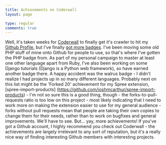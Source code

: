 ```yaml
---
title: Achievements on Coderwall
layout: page

type: regular
comments: true
---
```


Well, it's taken weeks for [Coderwall](http://coderwall.com) to finally get
it's crawler to hit my [Github Profile](https://github.com/joshmcarthur), but
I've finally [got more badges](http://coderwall.com/joshmcarthur). I've been
moving some old PHP stuff of mine onto Github for people to use, so that's
where I've gotten the PHP badge from. As part of my personal campaign to master
at least one other language apart from Ruby, I've also been working on some
Django tutorials (Django is a Python web framework), so have earned another
badge there. A happy accident was the walrus badge - I didn't realize I had
projects up in so many different languages. Probably next on this list might be
the 'Forked 20' achievement for my Spree extension, [spree-import-products]
(https://github.com/joshmcarthur/spree-import-products) - I'm not so sure this
is a good thing, though - the forks-to-pull-requests ratio is too low on this
project - most likely indicating that I need to work more on making the
extension easier to use for my general audience - forks without pull requests
mean that people are taking their own copies to change them for their needs,
rather than to work on bugfixes and general improvements. We'll have to see.
But... yay, more achievements! If you've got a Github account, I highly
recommend you check out Coderwall - the achievements are largely irrelevant to
any sort of reputation, but it's a really nice way of finding interesting
Github members with interesting projects.

